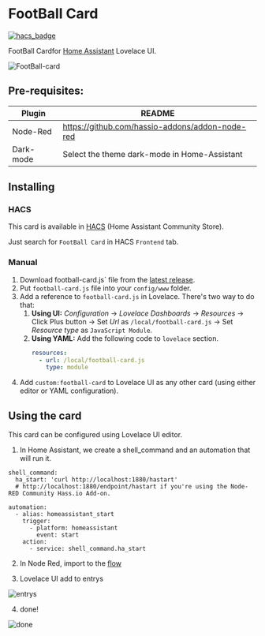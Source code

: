# FootBall Card

[![hacs_badge](https://img.shields.io/badge/HACS-Default-orange.svg)](https://github.com/hacs/integration)

FootBall Cardfor [Home Assistant](https://www.home-assistant.io) Lovelace UI.

![FootBall-card](https://user-images.githubusercontent.com/83761813/209712028-2a522f7b-06ce-4a79-9dd2-44af41d31ded.png)

##   Pre-requisites:

| Plugin | README |
| ------ | ------ |
| Node-Red | https://github.com/hassio-addons/addon-node-red|
| Dark-mode | Select the theme dark-mode in Home-Assistant |

## Installing

### HACS

This card is available in [HACS](https://hacs.xyz) (Home Assistant Community Store).

Just search for `FootBall Card` in HACS `Frontend` tab.

### Manual

1. Download football-card.js` file from the [latest release](https://github.com/tv4you2016/football-card/releases).
2. Put `football-card.js` file into your `config/www` folder.
3. Add a reference to `football-card.js` in Lovelace. There's two way to do that:
   1. **Using UI:** _Configuration_ → _Lovelace Dashboards_ → _Resources_ → Click Plus button → Set _Url_ as `/local/football-card.js` → Set _Resource type_ as `JavaScript Module`.
   2. **Using YAML:** Add the following code to `lovelace` section.
      ```yaml
      resources:
        - url: /local/football-card.js
          type: module
      ```
4. Add `custom:football-card` to Lovelace UI as any other card (using either editor or YAML configuration).

## Using the card

This card can be configured using Lovelace UI editor.


1. In Home Assistant, we create a shell_command and an automation that will run it.
```
shell_command:
  ha_start: 'curl http://localhost:1880/hastart'
  # http://localhost:1880/endpoint/hastart if you're using the Node-RED Community Hass.io Add-on.

automation:
  - alias: homeassistant_start
    trigger:
      - platform: homeassistant
        event: start
    action:
      - service: shell_command.ha_start
```


2. In Node Red, import to the [flow](https://github.com/tv4you2016/football-card/blob/main/flows.json)

3. Lovelace UI add to entrys 

![entrys](https://user-images.githubusercontent.com/83761813/209712512-bb134a52-b772-4c8a-86c5-d352a77e1a6d.PNG)

4. done! 

![done](https://user-images.githubusercontent.com/83761813/209712871-7bdac6df-48f1-4d61-ae2c-c8ab7e3b1ad5.gif)



